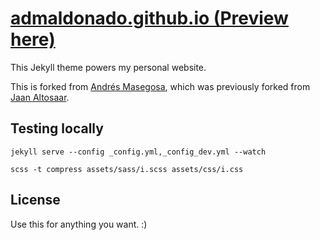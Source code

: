 # [admaldonado.github.io (Preview here)](https://admaldonado.github.io)

This Jekyll theme powers my personal website.

This is forked from [Andrés Masegosa](https://github.com/andresmasegosa/andresmasegosa.github.io), which was previously forked from [Jaan Altosaar](https://github.com/altosaar/jaan.io).

## Testing locally

`jekyll serve --config _config.yml,_config_dev.yml --watch`

`scss -t compress assets/sass/i.scss assets/css/i.css`

## License

Use this for anything you want. :)


